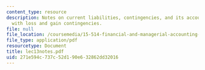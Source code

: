 ```yaml
---
content_type: resource
description: Notes on current liabilities, contingencies, and its accounting guidelines,
  with loss and gain contingencies.
file: null
file_location: /coursemedia/15-514-financial-and-managerial-accounting-summer-2003/271e594c737c52d190e632862dd32016_lec13notes.pdf
file_type: application/pdf
resourcetype: Document
title: lec13notes.pdf
uid: 271e594c-737c-52d1-90e6-32862dd32016
---
```

